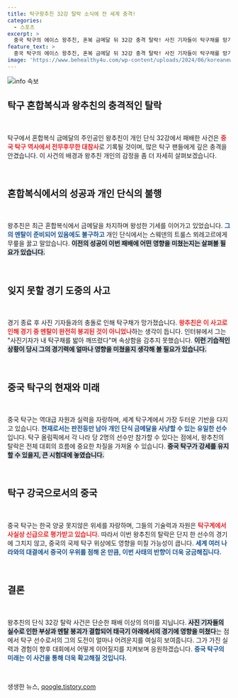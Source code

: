 ```yaml
---
title: 탁구왕추친 32강 탈락 소식에 전 세계 충격!
categories:
  - 스포츠
excerpt: >
  중국 탁구의 에이스 왕추친, 혼복 금메달 뒤 32강 충격 탈락! 사진 기자들이 탁구채를 망가뜨린 불운 속, 세계 랭킹 1위의 대참사 신화는 어떻게 깨졌을까?
feature_text: >
  중국 탁구의 에이스 왕추친, 혼복 금메달 뒤 32강 충격 탈락! 사진 기자들이 탁구채를 망가뜨린 불운 속, 세계 랭킹 1위의 대참사 신화는 어떻게 깨졌을까?
image: 'https://www.behealthy4u.com/wp-content/uploads/2024/06/koreanews.jpg'
---
```


<p><img src="https://www.behealthy4u.com/wp-content/uploads/2024/06/koreanews.jpg" alt="info 속보" /></p>

<h2 data-ke-size="size26">탁구 혼합복식과 왕추친의 충격적인 탈락</h2>

<p data-ke-size="size16">&nbsp;</p>

<p>탁구에서 혼합복식 금메달의 주인공인 왕추친이 개인 단식 32강에서 패배한 사건은 <b><span style="color: #ee2323;">중국 탁구 역사에서 전무후무한 대참사</span></b>로 기록될 것이며, 많은 탁구 팬들에게 깊은 충격을 안겼습니다. 이 사건의 배경과 왕추친 개인의 감정을 좀 더 자세히 살펴보겠습니다.</p>

<p data-ke-size="size16">&nbsp;</p>

<h2 data-ke-size="size26">혼합복식에서의 성공과 개인 단식의 불행</h2>

<p data-ke-size="size16">&nbsp;</p>

<p>왕추친은 최근 혼합복식에서 금메달을 차지하며 왕성한 기세를 이어가고 있었습니다. <b><span style="color: #1a5490;">그의 멘탈이 준비되어 있음에도 불구하고</span></b> 개인 단식에서는 스웨덴의 트룰스 뫼레고르에게 무릎을 꿇고 말았습니다. <b><span style="background-color: #21538527;">이전의 성공이 이번 패배에 어떤 영향을 미쳤는지는 살펴볼 필요가 있습니다.</span></b></p>

<p data-ke-size="size16">&nbsp;</p>

<h2 data-ke-size="size26">잊지 못할 경기 도중의 사고</h2>

<p data-ke-size="size16">&nbsp;</p>

<p>경기 종료 후 사진 기자들과의 충돌로 인해 탁구채가 망가졌습니다. <b><span style="color: #ee2323;">왕추친은 이 사고로 인해 경기 중 멘탈이 완전히 붕괴된 것이 아니었나</span></b>하는 생각이 듭니다. 인터뷰에서 그는 "사진기자가 내 탁구채를 밟아 깨뜨렸다"며 속상함을 감추지 못했습니다. <b><span style="background-color: #21538527;">이런 기습적인 상황이 당시 그의 경기력에 얼마나 영향을 미쳤을지 생각해 볼 필요가 있습니다.</span></b></p>

<p data-ke-size="size16">&nbsp;</p>

<h2 data-ke-size="size26">중국 탁구의 현재와 미래</h2>

<p data-ke-size="size16">&nbsp;</p>

<p>중국 탁구는 역대급 자원과 실력을 자랑하며, 세계 탁구계에서 가장 두터운 기반을 다지고 있습니다. <b><span style="color: #1a5490;">현재로서는 판전둥만 남아 개인 단식 금메달을 사냥할 수 있는 유일한 선수</span></b>입니다. 탁구 올림픽에서 각 나라 당 2명의 선수만 참가할 수 있다는 점에서, 왕추친의 탈락은 전체 대회의 흐름에 중요한 차질을 가져올 수 있습니다. <b><span style="background-color: #21538527;">중국 탁구가 강세를 유지할 수 있을지, 큰 시험대에 놓였습니다.</span></b></p>

<p data-ke-size="size16">&nbsp;</p>

<h2 data-ke-size="size26">탁구 강국으로서의 중국</h2>

<p data-ke-size="size16">&nbsp;</p>

<p>중국 탁구는 한국 양궁 못지않은 위세를 자랑하며, 그들의 기술력과 자원은 <b><span style="color: #ee2323;">탁구계에서 사실상 신급으로 평가받고 있습니다.</span></b> 따라서 이번 왕추친의 탈락은 단지 한 선수의 경기에 그치지 않고, 중국의 국제 탁구 위상에도 영향을 미칠 가능성이 큽니다. <b><span style="color: #1a5490;">세계 여러 나라와의 대결에서 중국이 우위를 점해 온 만큼, 이번 사태의 반향이 더욱 궁금해집니다.</span></b></p>

<p data-ke-size="size16">&nbsp;</p>

<h2 data-ke-size="size26">결론</h2>

<p data-ke-size="size16">&nbsp;</p>

<p>왕추친의 단식 32강 탈락 사건은 단순한 패배 이상의 의미를 지닙니다. <b><span style="background-color: #21538527;">사진 기자들의 실수로 인한 부상과 멘탈 붕괴가 결합되어 태극기 아래에서의 경기에 영향을 미쳤다</span></b>는 점에서 탁구 선수로서의 그의 도전이 얼마나 어려운지를 여실히 보여줍니다. 그가 가진 실력과 경험이 향후 대회에서 어떻게 이어질지를 지켜보며 응원하겠습니다. <b><span style="color: #1a5490;">중국 탁구의 미래는 이 사건을 통해 더욱 확고해질 것입니다.</span></b></p>

<p data-ke-size="size16">&nbsp;</p>
생생한 뉴스, <a href="https://qoogle.tistory.com" rel="dofollow">qoogle.tistory.com</a>


